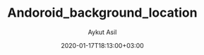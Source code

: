 ---
author: "Aykut Asil"
authorAvatar: aykutasil.jpg
date: 2020-01-17T18:13:00+03:00
lastmod: 2020-01-17T18:13:00+03:00
next: /tutorials/github-pages-blog
prev: /tutorials/automated-deployments
title: "Andoroid_background_location"
url: "Andoroid_background_location"
weight: 10
keywords: ["aykuttasil","software"]
description: ""
tags: ["software"]
categories: []
---